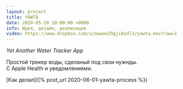 ```yaml
---
layout: project
title: YAWTA
date: 2020-05-28 10:00:00 +0000
info: Идея, дизайн, реализация
video: https://www.dropbox.com/s/owwoe29gji8xdl3/yawta.mov?raw=1
---
```


*Yet Another Water Tracker App*

Простой трекер воды, сделаный под свои нужнды.  
С Apple Health и уведомлениями.  

[Как делал]({% post_url 2020-06-01-yawta-process %})


